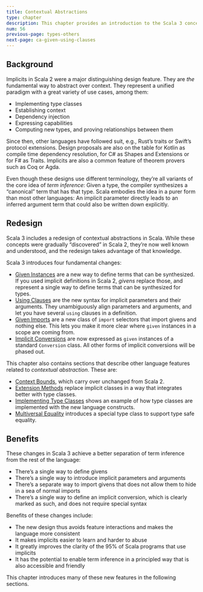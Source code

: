 ```yaml
---
title: Contextual Abstractions
type: chapter
description: This chapter provides an introduction to the Scala 3 concept of Contextual Abstractions.
num: 56
previous-page: types-others
next-page: ca-given-using-clauses
---
```



<!-- TODO: Personally, I’m not comfortable with terms like “contextual abstractions” and “context parameters”. (For instance, in my original Dotty notes I have the question, “What is a context parameter?”) I’d like to add some definitions of the main concepts/terms, either here or in the sections where they are used.
-->

## Background

Implicits in Scala 2 were a major distinguishing design feature. They are *the* fundamental way to abstract over context. They represent a unified paradigm with a great variety of use cases, among them:

- Implementing type classes
- Establishing context
- Dependency injection
- Expressing capabilities
- Computing new types, and proving relationships between them

Since then, other languages have followed suit, e.g., Rust’s traits or Swift’s protocol extensions. Design proposals are also on the table for Kotlin as compile time dependency resolution, for C# as Shapes and Extensions or for F# as Traits. Implicits are also a common feature of theorem provers such as Coq or Agda.

Even though these designs use different terminology, they’re all variants of the core idea of *term inference*: Given a type, the compiler synthesizes a “canonical” term that has that type. Scala embodies the idea in a purer form than most other languages: An implicit parameter directly leads to an inferred argument term that could also be written down explicitly.


## Redesign

Scala 3 includes a redesign of contextual abstractions in Scala. While these concepts were gradually “discovered” in Scala 2, they’re now well known and understood, and the redesign takes advantage of that knowledge.

Scala 3 introduces four fundamental changes:

<!-- TODO: link Using Clauses to its subsection -->

- [Given Instances](ca-02-given-using-clauses.md) are a new way to define terms that can be synthesized. If you used implicit definitions in Scala 2, *givens* replace those, and represent a single way to define terms that can be synthesized for types.
- [Using Clauses](ca-02-given-using-clauses.md) are the new syntax for implicit parameters and their arguments. They unambiguously align parameters and arguments, and let you have several `using` clauses in a definition.
- [Given Imports](ca-04-given-imports.md) are a new class of `import` selectors that import givens and nothing else. This lets you make it more clear where `given` instances in a scope are coming from.
- [Implicit Conversions](ca-08-implicit-conversions.md) are now expressed as `given` instances of a standard `Conversion` class. All other forms of implicit conversions will be phased out.

This chapter also contains sections that describe other language features related to *contextual abstraction*. These are:

- [Context Bounds](ca-03-context-bounds.md), which carry over unchanged from Scala 2.
- [Extension Methods](ca-05-extension-methods.md) replace implicit classes in a way that integrates better with type classes.
- [Implementing Type Classes](ca-06-type-classes.md) shows an example of how type classes are implemented with the new language constructs.
- [Multiversal Equality](ca-07-multiversal-equality.md) introduces a special type class to support type safe equality.



## Benefits

These changes in Scala 3 achieve a better separation of term inference from the rest of the language:

- There’s a single way to define givens
- There’s a single way to introduce implicit parameters and arguments
- There’s a separate way to import givens that does not allow them to hide in a sea of normal imports
- There’s a single way to define an implicit conversion, which is clearly marked as such, and does not require special syntax

Benefits of these changes include:

- The new design thus avoids feature interactions and makes the language more consistent
- It makes implicits easier to learn and harder to abuse
- It greatly improves the clarity of the 95% of Scala programs that use implicits
- It has the potential to enable term inference in a principled way that is also accessible and friendly

This chapter introduces many of these new features in the following sections.



